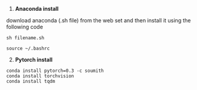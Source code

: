1. **Anaconda install**

download anaconda (.sh file) from the web set and then install it using the following code
```
sh filename.sh

source ~/.bashrc
```
2. **Pytorch install**
```
conda install pytorch=0.3 -c soumith
conda install torchvision
conda install tqdm
```
